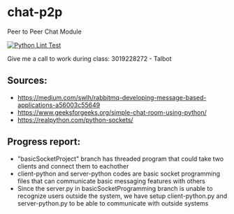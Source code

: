 # chat-p2p
Peer to Peer Chat Module

[![Python Lint Test](https://github.com/dpe22/chat-p2p/actions/workflows/python-lint-test.yml/badge.svg)](https://github.com/dpe22/chat-p2p/actions/workflows/python-lint-test.yml)

Give me a call to work during class: 3019228272 - Talbot 
## Sources:

- https://medium.com/swlh/rabbitmq-developing-message-based-applications-a56003c55649
- https://www.geeksforgeeks.org/simple-chat-room-using-python/ 
- https://realpython.com/python-sockets/ 


## Progress report:
- "basicSocketProject" branch has threaded program that could take two clients and connect them to eachother
- client-python and server-python codes are basic socket programming files that can communicate basic messaging features with others
- Since the server.py in basicSocketProgramming branch is unable to recognize users outside the system, we have setup client-python.py and server-python.py to be able to communicate with outside systems
